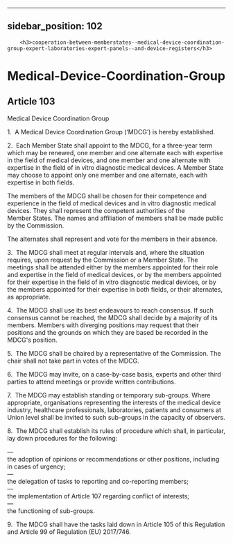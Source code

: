 
---
sidebar_position: 102
---
        <h3>cooperation-between-memberstates--medical-device-coordination-group-expert-laboratories-expert-panels--and-device-registers</h3>
<h1>Medical-Device-Coordination-Group</h1>
<h2>Article 103</h2>
   <p class="stitle-article-norm">Medical Device Coordination Group</p>
   <p class="norm">1.&nbsp;&nbsp;A Medical Device Coordination Group (‘MDCG’) is hereby established.</p>
   <p class="norm">2.&nbsp;&nbsp;Each Member&nbsp;State shall appoint to
 the MDCG, for a three-year term which may be renewed, one member and 
one alternate each with expertise in the field of medical devices, and 
one member and one alternate with expertise in the field of <span class="italics">in vitro</span>
 diagnostic medical devices. A Member&nbsp;State may choose to appoint 
only one member and one alternate, each with expertise in both fields.</p>
   <p class="norm">The members of the MDCG shall be chosen for their competence and experience in the field of medical devices and <span class="italics">in vitro</span>
 diagnostic medical devices. They shall represent the competent 
authorities of the Member&nbsp;States. The names and affiliation of 
members shall be made public by the Commission.</p>
   <p class="norm">The alternates shall represent and vote for the members in their absence.</p>
   <p class="norm">3.&nbsp;&nbsp;The MDCG shall meet at regular 
intervals and, where the situation requires, upon request by the 
Commission or a Member&nbsp;State. The meetings shall be attended either
 by the members appointed for their role and expertise in the field of 
medical devices, or by the members appointed for their expertise in the 
field of <span class="italics">in vitro</span> diagnostic medical 
devices, or by the members appointed for their expertise in both fields,
 or their alternates, as appropriate.</p>
   <p class="norm">4.&nbsp;&nbsp;The MDCG shall use its best endeavours 
to reach consensus. If such consensus cannot be reached, the MDCG shall 
decide by a majority of its members. Members with diverging positions 
may request that their positions and the grounds on which they are based
 be recorded in the MDCG's position.</p>
   <p class="norm">5.&nbsp;&nbsp;The MDCG shall be chaired by a 
representative of the Commission. The chair shall not take part in votes
 of the MDCG.</p>
   <p class="norm">6.&nbsp;&nbsp;The MDCG may invite, on a case-by-case 
basis, experts and other third parties to attend meetings or provide 
written contributions.</p>
   <p class="norm">7.&nbsp;&nbsp;The MDCG may establish standing or 
temporary sub-groups. Where appropriate, organisations representing the 
interests of the medical device industry, healthcare professionals, 
laboratories, patients and consumers at Union level shall be invited to 
such sub-groups in the capacity of observers.</p>
   <p class="norm">8.&nbsp;&nbsp;The MDCG shall establish its rules of procedure which shall, in particular, lay down procedures for the following:</p>
   <div class="grid-container grid-list">
      <div class="list grid-list-column-1">
         <span>—&nbsp;</span>
      </div>
      <div class="grid-list-column-2">
         <div class="list">the adoption of opinions or recommendations or other positions, including in cases of urgency;</div>
      </div>
   </div>
   <div class="grid-container grid-list">
      <div class="list grid-list-column-1">
         <span>—&nbsp;</span>
      </div>
      <div class="grid-list-column-2">
         <div class="list">the delegation of tasks to reporting and co-reporting members;</div>
      </div>
   </div>
   <div class="grid-container grid-list">
      <div class="list grid-list-column-1">
         <span>—&nbsp;</span>
      </div>
      <div class="grid-list-column-2">
         <div class="list">the implementation of Article&nbsp;107 regarding conflict of interests;</div>
      </div>
   </div>
   <div class="grid-container grid-list">
      <div class="list grid-list-column-1">
         <span>—&nbsp;</span>
      </div>
      <div class="grid-list-column-2">
         <div class="list">the functioning of sub-groups.</div>
      </div>
   </div>
   <p class="norm">9.&nbsp;&nbsp;The MDCG shall have the tasks laid down
 in Article&nbsp;105 of this Regulation and Article&nbsp;99 of 
Regulation (EU)&nbsp;2017/746.</p>